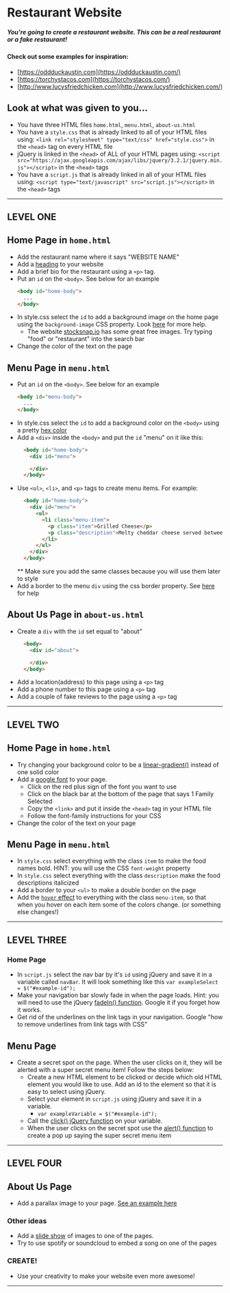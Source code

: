 # Restaurant Website

##### You're going to create a restaurant website. This can be a real restaurant or a fake restaurant!

#### Check out some examples for inspiration:
* [https://oddduckaustin.com](https://oddduckaustin.com/)
* [https://torchystacos.com](https://torchystacos.com/)
* [http://www.lucysfriedchicken.com](http://www.lucysfriedchicken.com/)

## Look at what was given to you...
* You have three HTML files `home.html`, `menu.html`, `about-us.html`
* You have a `style.css` that is already linked to all of your HTML files using: `<link rel="stylesheet" type="text/css" href="style.css">` in the `<head>` tag on every HTML file
* jQuery is linked in the `<head>` of ALL of your HTML pages using: `<script src="https://ajax.googleapis.com/ajax/libs/jquery/3.2.1/jquery.min.js"></script>` in the `<head>` tags
* You have a `script.js` that is already linked in all of your HTML files using: `<script type="text/javascript" src="script.js"></script>` in the `<head>` tags

_____________________________________________________________________________
## LEVEL ONE

## Home Page in `home.html`
* Add the restaurant name where it says "WEBSITE NAME"
* Add a [heading](https://www.w3schools.com/html/html_headings.asp) to your website
* Add a brief bio for the restaurant using a `<p>` tag.
* Put an `id` on the `<body>`. See below for an example
  ``` HTML
  <body id="home-body">
    ...
  </body>
  ```
* In style.css select the `id` to add a background image on the home page using the `background-image` CSS property. Look [here](https://css-tricks.com/perfect-full-page-background-image/) for more help. 
  * The website [stocksnap.io](https://stocksnap.io/) has some great free images. Try typing "food" or "restaurant" into the search bar
* Change the color of the text on the page

## Menu Page in `menu.html`
* Put an `id` on the `<body>`. See below for an example
  ``` HTML
  <body id="menu-body">
    ...
  </body>
  ```
* In style.css select the `id` to add a background color on the `<body>` using a pretty [hex color](https://www.google.com/search?q=hex+color+picker&oq=hex+color+picker&aqs=chrome.0.35i39j0l5.3193j0j1&sourceid=chrome&ie=UTF-8)
* Add a `<div>` inside the `<body>` and put the `id` "menu" on it like this:
  ``` HTML
    <body id="home-body">
      <div id="menu">

      </div>
    </body>
  ```
* Use `<ol>`, `<li>`, and `<p>` tags to create menu items. For example:
  ``` HTML
    <body id="home-body">
      <div id="menu">
        <ul>
          <li class="menu-item">
            <p class="item">Grilled Cheese</p>
            <p class="description">Melty cheddar cheese served between two pieces of perfectly toasted slices of bread.</p>
          </li>
        </ul>
      </div>
    </body>
  ```
  ** Make sure you add the same classes because you will use them later to style
* Add a border to the menu `div` using the css border property. See [here](https://www.w3schools.com/cssref/pr_border.asp) for help

## About Us Page in `about-us.html`
* Create a `div` with the `id` set equal to "about"
  ``` HTML
    <body>
      <div id="about"> 

      </div>
    </body>
  ```
* Add a location(address) to this page using a `<p>` tag
* Add a phone number to this page using a `<p>` tag
* Add a couple of fake reviews to the page using a `<p>` tag

_____________________________________________________________________________
## LEVEL TWO

## Home Page in `home.html`
* Try changing your background color to be a [linear-gradient()](https://developer.mozilla.org/en-US/docs/Web/CSS/linear-gradient) instead of one solid color
* Add a [google font](https://fonts.google.com/) to your page.
  * Click on the red plus sign of the font you want to use
  * Click on the black bar at the bottom of the page that says 1 Family Selected
  * Copy the `<link>` and put it inside the `<head>` tag in your HTML file
  * Follow the font-family instructions for your CSS
* Change the color of the text on your page

## Menu Page in `menu.html`
* In `style.css` select everything with the class `item` to make the food names bold. HINT: you will use the CSS `font-weight` property
* In `style.css` select everything with the class `description` make the food descriptions italicized
* Add a border to your `<ul>` to make a double border on the page
* Add the [`hover` effect](https://www.w3schools.com/cssref/sel_hover.asp) to everything with the class `menu-item`, so that when you hover on each item some of the colors change. (or something else changes!)

_____________________________________________________________________________
## LEVEL THREE

### Home Page 
* In `script.js` select the nav bar by it's `id` using jQuery and save it in a variable called `navBar`. It will look something like this 
  ` var exampleSelect = $("#example-id"); `
* Make your navigation bar slowly fade in when the page loads. Hint: you will need to use the jQuery [fadeIn() function](http://api.jquery.com/fadein/). Google it if you forget how it works.
* Get rid of the underlines on the link tags in your navigation. Google "how to remove underlines from link tags with CSS"

## Menu Page
* Create a secret spot on the page. When the user clicks on it, they will be alerted with a super secret menu item! Follow the steps below:
  * Create a new HTML element to be clicked or decide which old HTML element you would like to use. Add an id to the element so that it is easy to select using jQuery.
  * Select your element in `script.js` using jQuery and save it in a variable.
    * ``` var exampleVariable = $("#example-id"); ```
  * Call the [click() jQuery function](https://api.jquery.com/click/) on your variable. 
  * When the user clicks on the secret spot use the [alert() function](https://www.w3schools.com/jsref/met_win_alert.asp) to create a pop up saying the super secret menu item

_____________________________________________________________________________
## LEVEL FOUR

## About Us Page
* Add a parallax image to your page. [See an example here](https://www.w3schools.com/howto/howto_css_parallax.asp)

### Other ideas
* Add a [slide show](https://www.w3schools.com/howto/howto_js_slideshow.asp) of images to one of the pages.
* Try to use spotify or soundcloud to embed a song on one of the pages

### CREATE!
* Use your creativity to make your website even more awesome!

_____________________________________________________________________________
